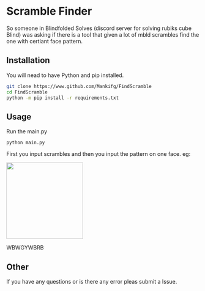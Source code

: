 # Scramble Finder
So someone in Blindfolded Solves (discord server for solving rubiks cube Blind) was asking if there is a tool that given a lot of mbld scrambles find the one with certiant face pattern. 

## Installation
You will nead to have Python and pip installed.
```bash
git clone https://www.github.com/Mankifg/FindScramble
cd FindScramble
python -m pip install -r requirements.txt
```

## Usage
Run the main.py
```
python main.py
```
First you input scrambles and then you input the pattern on one face. eg:

<img src="https://uface.vercel.app/image?uface=WBWGYWBRB"
height=200 width=200>

WBWGYWBRB

## Other
If you have any questions or is there any error pleas submit a Issue. 